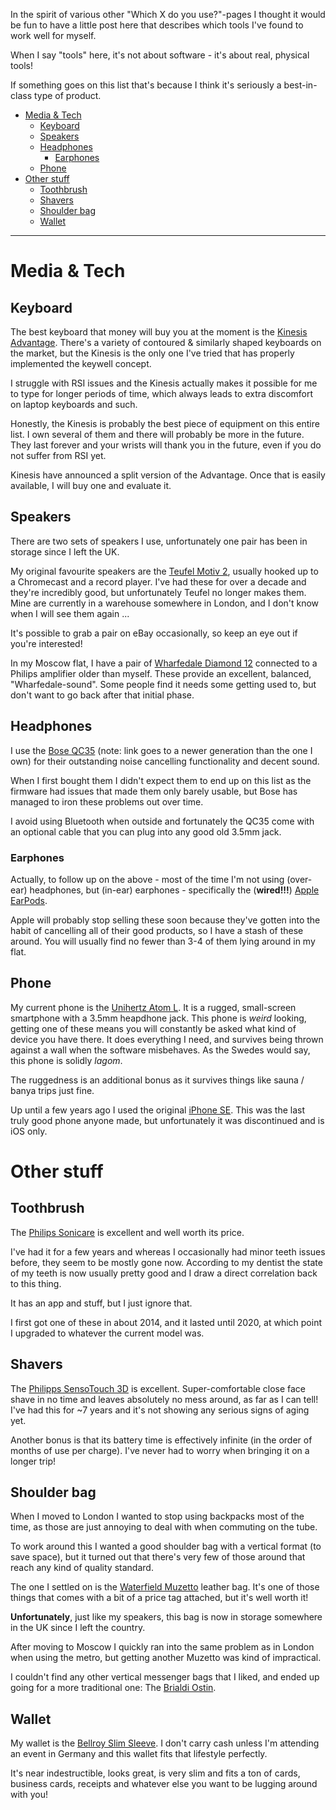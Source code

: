 In the spirit of various other "Which X do you use?"-pages I thought it would be
fun to have a little post here that describes which tools I've found to work
well for myself.

When I say "tools" here, it's not about software - it's about real, physical
tools!

If something goes on this list that's because I think it's seriously a
best-in-class type of product.

<!-- markdown-toc start - Don't edit this section. Run M-x markdown-toc-refresh-toc -->
- [Media & Tech](#media--tech)
    - [Keyboard](#keyboard)
    - [Speakers](#speakers)
    - [Headphones](#headphones)
        - [Earphones](#earphones)
    - [Phone](#phone)
- [Other stuff](#other-stuff)
    - [Toothbrush](#toothbrush)
    - [Shavers](#shavers)
    - [Shoulder bag](#shoulder-bag)
    - [Wallet](#wallet)
<!-- markdown-toc end -->

---------

# Media & Tech

## Keyboard

The best keyboard that money will buy you at the moment is the [Kinesis
Advantage][advantage]. There's a variety of contoured & similarly shaped
keyboards on the market, but the Kinesis is the only one I've tried that has
properly implemented the keywell concept.

I struggle with RSI issues and the Kinesis actually makes it possible for me to
type for longer periods of time, which always leads to extra discomfort on
laptop keyboards and such.

Honestly, the Kinesis is probably the best piece of equipment on this entire
list. I own several of them and there will probably be more in the future. They
last forever and your wrists will thank you in the future, even if you do not
suffer from RSI yet.

Kinesis have announced a split version of the Advantage. Once that is
easily available, I will buy one and evaluate it.

[advantage]: https://kinesis-ergo.com/shop/advantage2/

## Speakers

There are two sets of speakers I use, unfortunately one pair has been in storage
since I left the UK.

My original favourite speakers are the [Teufel Motiv 2][motiv-2], usually hooked
up to a Chromecast and a record player. I've had these for over a decade and
they're incredibly good, but unfortunately Teufel no longer makes them. Mine are
currently in a warehouse somewhere in London, and I don't know when I will see
them again ...

It's possible to grab a pair on eBay occasionally, so keep an eye out if you're
interested!

In my Moscow flat, I have a pair of [Wharfedale Diamond 12][diamond-12]
connected to a Philips amplifier older than myself. These provide an excellent,
balanced, "Wharfedale-sound". Some people find it needs some getting used to,
but don't want to go back after that initial phase.

[motiv-2]: https://www.teufelaudio.com/uk/pc/motiv-2-p167.html
[diamond-12]: https://www.wharfedaleusa.com/collections/diamond-12

## Headphones

I use the [Bose QC35][qc35] (note: link goes to a newer generation than the one
I own) for their outstanding noise cancelling functionality and decent sound.

When I first bought them I didn't expect them to end up on this list as the
firmware had issues that made them only barely usable, but Bose has managed to
iron these problems out over time.

I avoid using Bluetooth when outside and fortunately the QC35 come with an
optional cable that you can plug into any good old 3.5mm jack.

[qc35]: https://www.bose.co.uk/en_gb/products/headphones/over_ear_headphones/quietcomfort-35-wireless-ii.html

### Earphones

Actually, to follow up on the above - most of the time I'm not using (over-ear)
headphones, but (in-ear) earphones - specifically the (**wired!!!**) [Apple
EarPods][earpods].

Apple will probably stop selling these soon because they've gotten into the
habit of cancelling all of their good products, so I have a stash of these
around. You will usually find no fewer than 3-4 of them lying around in my
flat.

[earpods]: https://www.apple.com/uk/shop/product/MNHF2ZM/A/earpods-with-35mm-headphone-plug

## Phone

My current phone is the [Unihertz Atom L][atom-l]. It is a rugged, small-screen
smartphone with a 3.5mm heapdhone jack. This phone is *weird* looking, getting
one of these means you will constantly be asked what kind of device you have
there. It does everything I need, and survives being thrown against a wall when
the software misbehaves. As the Swedes would say, this phone is solidly *lagom*.

The ruggedness is an additional bonus as it survives things like sauna / banya
trips just fine.

Up until a few years ago I used the original [iPhone SE][se]. This was the last
truly good phone anyone made, but unfortunately it was discontinued and is iOS
only.

[atom-l]: https://www.unihertz.com/products/atom-l
[se]: https://en.wikipedia.org/wiki/IPhone_SE

# Other stuff

## Toothbrush

The [Philips Sonicare][sonicare] is excellent and well worth its price.

I've had it for a few years and whereas I occasionally had minor teeth issues
before, they seem to be mostly gone now. According to my dentist the state of my
teeth is now usually pretty good and I draw a direct correlation back to this
thing.

It has an app and stuff, but I just ignore that.

I first got one of these in about 2014, and it lasted until 2020, at which point
I upgraded to whatever the current model was.

[sonicare]: https://www.philips.co.uk/c-m-pe/electric-toothbrushes

## Shavers

The [Philipps SensoTouch 3D][sensotouch] is excellent. Super-comfortable close
face shave in no time and leaves absolutely no mess around, as far as I can
tell! I've had this for ~7 years and it's not showing any serious signs of aging
yet.

Another bonus is that its battery time is effectively infinite (in the order of
months of use per charge). I've never had to worry when bringing it on a longer
trip!

[sensotouch]: https://www.philips.co.uk/c-p/1250X_40/norelco-sensotouch-3d-wet-and-dry-electric-razor-with-precision-trimmer

## Shoulder bag

When I moved to London I wanted to stop using backpacks most of the time, as
those are just annoying to deal with when commuting on the tube.

To work around this I wanted a good shoulder bag with a vertical format (to save
space), but it turned out that there's very few of those around that reach any
kind of quality standard.

The one I settled on is the [Waterfield Muzetto][muzetto] leather bag. It's one
of those things that comes with a bit of a price tag attached, but it's well
worth it!

**Unfortunately**, just like my speakers, this bag is now in storage somewhere
in the UK since I left the country.

After moving to Moscow I quickly ran into the same problem as in London when
using the metro, but getting another Muzetto was kind of impractical.

I couldn't find any other vertical messenger bags that I liked, and ended up
going for a more traditional one: The [Brialdi Ostin][ostin].

[muzetto]: https://www.sfbags.com/collections/shoulder-messenger-bags/products/muzetto-leather-bag
[ostin]: https://www.brialdi.ru/shop/handbags/brialdi_ostin_brown/

## Wallet

My wallet is the [Bellroy Slim Sleeve][slim-sleeve]. I don't carry cash unless
I'm attending an event in Germany and this wallet fits that lifestyle perfectly.

It's near indestructible, looks great, is very slim and fits a ton of cards,
business cards, receipts and whatever else you want to be lugging around with
you!

[slim-sleeve]: https://bellroy.com/products/slim-sleeve-wallet/default/charcoal

